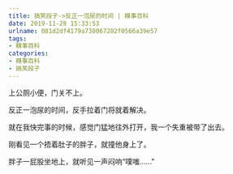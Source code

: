 ```yaml
---
title: 搞笑段子->反正一泡尿的时间 | 糗事百科
date: 2019-11-28 15:33:53
urlname: 081d2df4179a738067282f0566a39e57
tags: 
- 糗事百科
categories:
- 糗事百科
- 搞笑段子
---
```

上公厕小便，门关不上。

反正一泡尿的时间，反手拉着门将就着解决。

就在我快完事的时候，感觉门猛地往外打开，我一个失重被带了出去。

刚看见一个捂着肚子的胖子，就撞他身上了。

胖子一屁股坐地上，就听见一声闷响“噗嗤……”


